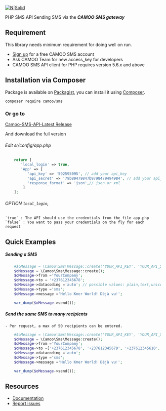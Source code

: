 [![N|Solid](https://www.camoo.cm/img/icon/camoo_logo_thom1.png)](https://www.camoo.cm/bulk-sms)

PHP SMS API Sending SMS via the **_CAMOO SMS gateway_**

Requirement
-----------

This library needs minimum requirement for doing well on run.

   - [Sign up](https://www.camoo.cm/join) for a free CAMOO SMS account
   - Ask CAMOO Team for new access_key for developers
   - CAMOO SMS API client for PHP requires version 5.6.x and above

## Installation via Composer

Package is available on [Packagist](https://packagist.org/packages/camoo/sms),
you can install it using [Composer](http://getcomposer.org).

```shell
composer require camoo/sms
```
### Or go to

   [Camoo-SMS-API-Latest Release](https://github.com/camoo/sms/releases/tag/v3.0.5)

And download the full version

###### Edit sr/config/app.php
```php
	return [
	   'local_login' => true,
	   'App' => [
	      'api_key' => '592595095', // add your api_key
	      'api_secret' => '79b89479847b9798479494984', // add your api_secret
	      'response_format' => 'json',// json or xml
	    ]
	];
  ```

###### OPTION `local_login`,
	`true` : The API should use the credentials from the file app.php
	`false` : You want to pass your credentials on the fly for each request

Quick Examples
--------------

##### Sending a SMS
```php
	#$oMessage = \Camoo\Sms\Message::create('YOUR_API_KEY', 'YOUR_API_SECRET'); // in case local_login is false or config/app is missing
	$oMessage = \Camoo\Sms\Message::create();
	$oMessage->from ='YourCompany';
	$oMessage->to = '+237612345678';
	$oMessage->datacoding ='auto'; // possible values: plain,text,unicode or auto
	$oMessage->type ='sms';
	$oMessage->message ='Hello Kmer World! Déjà vu!';

	var_dump($oMessage->send());
  ```
##### Send the same SMS to many recipients
            
	- Per request, a max of 50 recipients can be entered.
```php
	#$oMessage = \Camoo\Sms\Message::create('YOUR_API_KEY', 'YOUR_API_SECRET'); // in case local_login is false or config/app.php is missing
	$oMessage = \Camoo\Sms\Message:create();
	$oMessage->from ='YourCompany';
	$oMessage->to =['+237612345678', '+237612345679', '+237612345610', '+33689764530'];
	$oMessage->datacoding ='auto';
	$oMessage->type ='sms';
	$oMessage->message ='Hello Kmer World! Déjà vu!';

	var_dump($oMessage->send());
```

Resources
---------

  * [Documentation](https://github.com/camoo/sms/wiki)
  * [Report issues](https://github.com/camoo/sms/issues)
